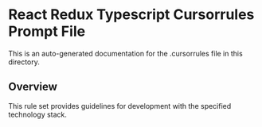 # React Redux Typescript Cursorrules Prompt File

This is an auto-generated documentation for the .cursorrules file in this directory.

## Overview

This rule set provides guidelines for development with the specified technology stack.
